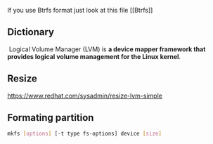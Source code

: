 If you use Btrfs format just look at this file [[Btrfs]]

## Dictionary
 Logical Volume Manager (LVM) is **a device mapper framework that provides logical volume management for the Linux kernel**.

## Resize
https://www.redhat.com/sysadmin/resize-lvm-simple



## Formating partition

```bash
mkfs [options] [-t type fs-options] device [size]
```